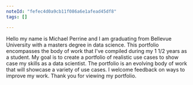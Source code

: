 ```yaml
---
noteId: "fefec4d0a9cb11f086a6e1afead45df8"
tags: []

---
```


Hello my name is Michael Perrine and I am graduating from Bellevue University with a masters degree in data science. 
This portfolio encompasses the body of work that I've compiled during my 1 1/2 years as a student. My goal is to create a portfolio of 
realistic use cases to show case my skills as a data scientist. The portfolio is an evolving body of work that will showcase a variety of 
use cases. I welcome feedback on ways to improve my work. Thank you for viewing my portfolio.
